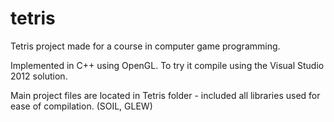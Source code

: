 tetris
======
Tetris project made for a course in computer game programming.

Implemented in C++ using OpenGL.
To try it compile using the Visual Studio 2012 solution.


Main project files are located in Tetris folder - included all libraries used for ease of compilation. (SOIL, GLEW)
